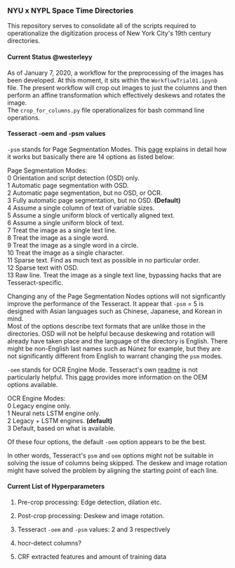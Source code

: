 ### NYU x NYPL Space Time Directories
This repository serves to consolidate all of the scripts required to operationalize the digitization process of New York City's 19th century directories.  

#### Current Status @westerleyy
As of January 7, 2020, a workflow for the preprocessing of the images has been developed. At this moment, it sits within the `WorkflowTrial01.ipynb` file. The present workflow will crop out images to just the columns and then perform an affine transformation which effectively deskews and rotates the image.  
The `crop_for_columns.py` file operationalizes for bash command line operations.  
  
#### Tesseract -oem and -psm values  
`-psm` stands for Page Segmentation Modes. This [page](https://github.com/tesseract-ocr/tesseract/wiki/ImproveQuality#page-segmentation-method) explains in detail how it works but basically there are 14 options as listed below:  

Page Segmentation Modes:  
  0    Orientation and script detection (OSD) only.  
  1    Automatic page segmentation with OSD.  
  2    Automatic page segmentation, but no OSD, or OCR.  
  3    Fully automatic page segmentation, but no OSD. **(Default)**  
  4    Assume a single column of text of variable sizes.  
  5    Assume a single uniform block of vertically aligned text.  
  6    Assume a single uniform block of text.  
  7    Treat the image as a single text line.  
  8    Treat the image as a single word.  
  9    Treat the image as a single word in a circle.  
 10    Treat the image as a single character.  
 11    Sparse text. Find as much text as possible in no particular order.  
 12    Sparse text with OSD.  
 13    Raw line. Treat the image as a single text line, bypassing hacks that are Tesseract-specific.    
   
Changing any of the Page Segmentation Nodes options will not signficantly improve the performance of the Tesseract. It appear that `-psm` = 5 is designed with Asian languages such as Chinese, Japanese, and Korean in mind.   
Most of the options describe text formats that are unlike those in the directories. OSD will not be helpful because deskewing and rotation will already have taken place and the language of the directory is English. There might be non-English last names such as Núnez for example, but they are not significantly different from English to warrant changing the `psm` modes.  
  
`-oem` stands for OCR Engine Mode. Tesseract's own [readme](https://github.com/tesseract-ocr/tesseract/wiki/ReadMe) is not particularly helpful. This [page](https://www.learnopencv.com/deep-learning-based-text-recognition-ocr-using-tesseract-and-opencv/) provides more information on the OEM options available. 

OCR Engine Modes:  
  0    Legacy engine only.  
  1    Neural nets LSTM engine only.  
  2    Legacy + LSTM engines. **(default)**  
  3    Default, based on what is available.  
    
Of these four options, the default `-oem` option appears to be the best.  
  
In other words, Tesseract's `psm` and `oem` options might not be suitable in solving the issue of columns being skipped. The deskew and image rotation might have solved the problem by aligning the starting point of each line.   

#### Current List of Hyperparameters

1. Pre-crop processing: Edge detection, dilation etc. 

2. Post-crop processing: Deskew and image rotation.

3. Tesseract `-oem` and `-psm` values: 2 and 3 respectively 

4. hocr-detect columns?

5. CRF extracted features and amount of training data 
